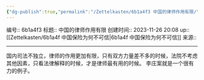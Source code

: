 ```yaml
---
{"dg-publish":true,"permalink":"/Zettelkasten/6b1a4f3 中国的律师作用有限/","dgPassFrontmatter":true}
---
```


编号:: 6b1a4f3
标题:: 中国的律师作用有限
创建时间:: 2023-11-26 20:08
up:: [[Zettelkasten/6b1a4f 中国保险为何不可信\|6b1a4f 中国保险为何不可信]]
来源:: 

---
国内司法不独立，律师的作用更加有限，只有双方力量差不多的时候，法院不考虑其他因素，只看法律解释的时候，才是律师最有用的时候。
李庄案就是一个很有力的例子。